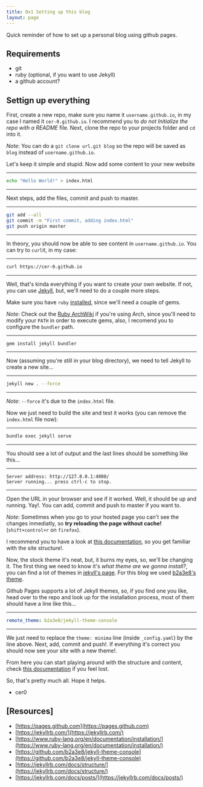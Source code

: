 ```yaml
---
title: 0x1 Setting up this blog
layout: page
---
```


Quick reminder of how to set up a personal blog using github pages.

## Requirements

- git
- ruby (optional, if you want to use Jekyll)
- a github account?

## Settign up everything

First, create a new repo, make sure you name it `username.github.io`, in my case I named it `cer-0.github.io`. I recommend you to _do not Initialize the repo with a README_ file. Next, clone the repo to your projects folder and `cd` into it.

_Note_: You can do a `git clone url.git blog` so the repo will be saved as `blog` instead of `username.github.io`.

Let's keep it simple and stupid. Now add some content to your new website

---
```sh
echo "Hello World!" > index.html
```
---

Next steps, add the files, commit and push to master.

---
```sh
git add --all
git commit -m "First commit, adding index.html"
git push origin master
```
---

In theory, you should now be able to see content in `username.github.io`. You can try to `curl`it, in my case:

---
```sh
curl https://cer-0.github.io
```
---

Well, that's kinda everything if you want to create your own website. If not, you can use [Jekyll](https://jekyllrb.com/), but, we'll need to do a couple more steps.

Make sure you have `ruby` [installed](https://www.ruby-lang.org/en/documentation/installation/), since we'll need a couple of gems.

_Note_: Check out the [Ruby ArchWiki](https://wiki.archlinux.org/index.php/Ruby) if you're using Arch, since you'll need to modify your `PATH` in order to execute gems, also, I recomend you to configure the `bundler` path.

---
```sh
gem install jekyll bundler
```
---

Now (assuming you're still in your blog directory), we need to tell Jekyll to create a new site...

---
```sh
jekyll new . --force
```
---

_Note_: `--force` it's due to the `index.html` file.

Now we just need to build the site and test it works (you can remove the `index.html` file now):

---
```sh
bundle exec jekyll serve
```
---

You should see a lot of output and the last lines should be something like this...

---
```
Server address: http://127.0.0.1:4000/
Server running... press ctrl-c to stop.
```
---

Open the URL in your browser and see if it worked. Well, it should be up and running. Yay!. You can add, commit and push to master if  you want to.

_Note_: Sometimes when you go to your hosted page you can't see the changes inmediatly, so __try reloading the page without cache!__ (`shift+control+r` on `firefox`).

I recommend you to have a look at [this documentation](https://jekyllrb.com/docs/structure/), so you get familiar with the site structure!.

Now, the stock theme it's neat, but, it burns my eyes, so, we'll be changing it. The first thing we need to know it's _what theme are we gonna install?_, you can find a lot of themes in [jekyll's page](https://jekyllrb.com/docs/themes/). For this blog we used [b2a3e8's theme](https://github.com/b2a3e8/jekyll-theme-console).

Github Pages supports a lot of Jekyll themes, so, if you find one you like, head over to the repo and look up for the installation process, most of them should have a line like this...

---
```yaml
remote_theme: b2a3e8/jekyll-theme-console
```
---

We just need to replace the `theme: minima` line (inside `_config.yaml`) by the line above. Next, add, commit and push!. If everything it's correct you should now see your site with a new theme!. 

From here you can start playing around with the structure and content, check [this documentation](https://jekyllrb.com/docs/posts/) if you feel lost.

So, that's pretty much all. Hope it helps.

- cer0

## [Resources]

- [https://pages.github.com](https://pages.github.com)
- [https://jekyllrb.com/](https://jekyllrb.com/)
- [https://www.ruby-lang.org/en/documentation/installation/](https://www.ruby-lang.org/en/documentation/installation/)
- [https://github.com/b2a3e8/jekyll-theme-console](https://github.com/b2a3e8/jekyll-theme-console)
- [https://jekyllrb.com/docs/structure/](https://jekyllrb.com/docs/structure/)
- [https://jekyllrb.com/docs/posts/](https://jekyllrb.com/docs/posts/)
